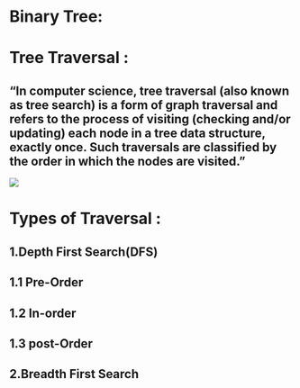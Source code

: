 <h1>Binary Tree:</h1>
<h1>Tree Traversal :</h1>
<h2>“In computer science, tree traversal (also known as tree search) is a form of graph traversal and refers to the process of visiting (checking and/or updating) each node in a tree data structure, exactly once. Such traversals are classified by the order in which the nodes are visited.” </h2>
<img src="https://i.ytimg.com/vi/2xb_mw0_-bM/hqdefault.jpg">
<h1>Types of Traversal :</h1>
<h2>1.Depth First Search(DFS)</h2>
<h2>1.1 Pre-Order</h2>
<h2>1.2 In-order</h2>
<h2>1.3 post-Order</h2>
<h2>2.Breadth First Search</h2>